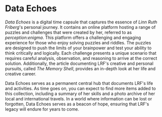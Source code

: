 # Data Echoes

*Data Echoes* is a digital time capsule that captures the essence of *Linn Ruth Friberg*'s personal journey. It contains an online platform hosting a range of puzzles and challenges that were created by her, referred to as *perception:enigma*. This platform offers a challenging and engaging experience for those who enjoy solving puzzles and riddles. The puzzles are designed to push the limits of your brainpower and test your ability to think critically and logically. Each challenge presents a unique scenario that requires careful analysis, observation, and reasoning to arrive at the correct solution. Additionally, the article documenting LRF's creative and personal pursuits, called *The Memory Shell*, provides an in-depth look at her life and creative career.

Data Echoes serves as a permanent central hub that documents LRF's life and activities. As time goes on, you can expect to find more items added to this collection, including a summary of her skills and a photo archive of her local and international travels. In a world where information can be lost or forgotten, Data Echoes serves as a beacon of hope, ensuring that LRF's legacy will endure for years to come.
